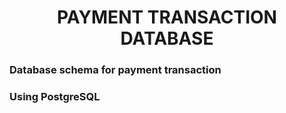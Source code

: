 <center><h1>PAYMENT TRANSACTION DATABASE</h1></center>

### Database schema for payment transaction

### Using PostgreSQL